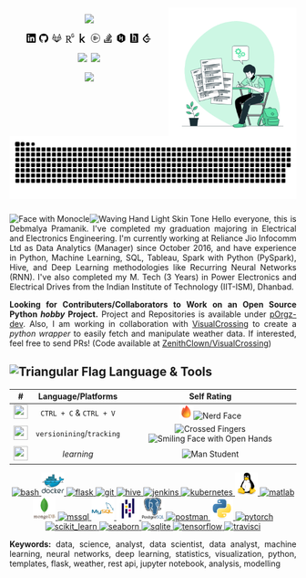 <h1 align = "center">
	<img src = "https://readme-typing-svg.herokuapp.com?font=Zen+Loop&color=1B5E7C&size=75&height=105&lines=Debmalya+Pramanik"/>
	<img src = "./assets/98991-exams-preparation.gif" align = "right" height = "225" />
	<br>
	<a href = "https://www.linkedin.com/in/dpramanik/"><img height="16" width="16" src="./assets/logos/profiles/linkedin.svg"/></a>
	<a href = "https://github.com/ZenithClown"><img height="16" width="16" src="./assets/logos/profiles/github.svg"/></a>
	<a href = "https://gitlab.com/ZenithClown/"><img height="16" width="16" src="./assets/logos/profiles/gitlab.svg"/></a>
	<a href = "https://www.researchgate.net/profile/Debmalya_Pramanik2"><img height="16" width="16" src="./assets/logos/profiles/researchgate.svg"/></a>
	<a href = "https://www.kaggle.com/dPramanik/"><img height="16" width="16" src="./assets/logos/profiles/kaggle.svg"/></a>
	<a href = "https://app.pluralsight.com/profile/Debmalya-Pramanik/"><img height="16" width="16" src="./assets/logos/profiles/pluralsight.svg"/></a>
	<a href = "https://stackoverflow.com/users/6623589/"><img height="16" width="16" src="./assets/logos/profiles/stackoverflow.svg"/></a>
	<a href = "https://www.hackerrank.com/dPramanik"><img height="16" width="16" src="./assets/logos/profiles/hackerrank.svg"/></a>
	<a href = "https://www.hackerearth.com/@debmalya2"><img height="16" width="16" src="./assets/logos/profiles/hackerearth.svg"/></a>
	<a href = "https://leetcode.com/MrHobo/"><img height="16" width="16" src="./assets/logos/profiles/leetcode.svg"/></a>
	<br>
	<a href = "https://github.com/ZenithClown/minimalist-resume"><img src = "https://img.shields.io/badge/More%20Info.-R%C3%A9sume-%23324e7a?style=plastic&logo=latex"></a>
	<a href = "https://zenithclown.github.io/minimalist-resume/"><img src = "https://img.shields.io/badge/R%C3%A9sume-web--version-lightgrey?style=plastic&logo=github"></a>
	<br>
	<img src = "https://github-readme-stats.vercel.app/api?username=ZenithClown&show_icons=true&count_private=true&theme=buefy&hide_title=true"/>
	<br>
	<img src = "./snake-contrib/snk-16112022-2025.svg"/>
</h1>

<p align = "justify"><img src="https://raw.githubusercontent.com/Tarikul-Islam-Anik/Animated-Fluent-Emojis/master/Emojis/Smilies/Face%20with%20Monocle.png" alt="Face with Monocle" width="25" height="25" /><img src="https://raw.githubusercontent.com/Tarikul-Islam-Anik/Animated-Fluent-Emojis/master/Emojis/Hand%20gestures/Waving%20Hand%20Light%20Skin%20Tone.png" alt="Waving Hand Light Skin Tone" width="25" height="25" /> Hello everyone, this is Debmalya Pramanik. I've completed my graduation majoring in Electrical and Electronics Engineering. I'm currently working at Reliance Jio Infocomm Ltd as Data Analytics (Manager) since October 2016, and have experience in Python, Machine Learning, SQL, Tableau, Spark with Python (PySpark), Hive, and Deep Learning methodologies like Recurring Neural Networks (RNN). I've also completed my M. Tech (3 Years) in Power Electronics and Electrical Drives from the Indian Institute of Technology (IIT-ISM), Dhanbad.</p>
	
<p align = "justify"><b>Looking for Contributers/Collaborators to Work on an Open Source Python <i>hobby</i> Project.</b> Project and Repositories is available under <a href = "https://github.com/pOrgz-dev">pOrgz-dev</a>. Also, I am working in collaboration with <a href = "https://www.visualcrossing.com/">VisualCrossing</a> to create a <i>python wrapper</i> to easily fetch and manipulate weather data. If interested, feel free to send PRs! (Code available at <a href = "https://github.com/ZenithClown/VisualCrossing">ZenithClown/VisualCrossing</a>)</p>

## <img src="https://raw.githubusercontent.com/Tarikul-Islam-Anik/Animated-Fluent-Emojis/master/Emojis/Symbols/Triangular%20Flag.png" alt="Triangular Flag" width="25" height="25" /> Language & Tools

<div align = "center">
	
| **#** | **Language/Platforms** | **Self Rating** |
| :---: | :---: | :---: |
| <img src = "https://www.vectorlogo.zone/logos/stackoverflow/stackoverflow-icon.svg" width="25" height="25" /> | `CTRL + C` & `CTRL + V` | <img src="https://raw.githubusercontent.com/Tarikul-Islam-Anik/tarikul-islam-anik/main/assets/images/Fire.png" alt="Fire Flame" width="25" height="25" /><img src="https://raw.githubusercontent.com/Tarikul-Islam-Anik/Animated-Fluent-Emojis/master/Emojis/Smilies/Nerd%20Face.png" alt="Nerd Face" width="25" height="25" /> |
| <img src = "https://www.vectorlogo.zone/logos/github/github-icon.svg" width="25" height="25" /> | `versionining`/`tracking` | <img src="https://raw.githubusercontent.com/Tarikul-Islam-Anik/Animated-Fluent-Emojis/master/Emojis/Hand%20gestures/Crossed%20Fingers%20Medium-Light%20Skin%20Tone.png" alt="Crossed Fingers" width="25" height="25" /><img src="https://raw.githubusercontent.com/Tarikul-Islam-Anik/Animated-Fluent-Emojis/master/Emojis/Smilies/Smiling%20Face%20with%20Open%20Hands.png" alt="Smiling Face with Open Hands" width="25" height="25" /> |
| <img src = "https://raw.githubusercontent.com/simple-icons/simple-icons/master/icons/leetcode.svg" width="25" height="25" /> | *learning* | <img src="https://raw.githubusercontent.com/Tarikul-Islam-Anik/Animated-Fluent-Emojis/master/Emojis/People/Man%20Student.png" alt="Man Student" width="25" height="25" /> |
	
</div>

<p align = "center">
	<a href="https://www.gnu.org/software/bash/" target="_blank" rel="noreferrer"> <img src="https://www.vectorlogo.zone/logos/gnu_bash/gnu_bash-icon.svg" alt="bash" width="40" height="40"/> </a> <a href="https://www.docker.com/" target="_blank" rel="noreferrer"> <img src="https://raw.githubusercontent.com/devicons/devicon/master/icons/docker/docker-original-wordmark.svg" alt="docker" width="40" height="40"/> </a> <a href="https://flask.palletsprojects.com/" target="_blank" rel="noreferrer"> <img src="https://www.vectorlogo.zone/logos/pocoo_flask/pocoo_flask-icon.svg" alt="flask" width="40" height="40"/> </a> <a href="https://git-scm.com/" target="_blank" rel="noreferrer"> <img src="https://www.vectorlogo.zone/logos/git-scm/git-scm-icon.svg" alt="git" width="40" height="40"/> </a> <a href="https://hive.apache.org/" target="_blank" rel="noreferrer"> <img src="https://www.vectorlogo.zone/logos/apache_hive/apache_hive-icon.svg" alt="hive" width="40" height="40"/> </a> <a href="https://www.jenkins.io" target="_blank" rel="noreferrer"> <img src="https://www.vectorlogo.zone/logos/jenkins/jenkins-icon.svg" alt="jenkins" width="40" height="40"/> </a> <a href="https://kubernetes.io" target="_blank" rel="noreferrer"> <img src="https://www.vectorlogo.zone/logos/kubernetes/kubernetes-icon.svg" alt="kubernetes" width="40" height="40"/> </a> <a href="https://www.linux.org/" target="_blank" rel="noreferrer"> <img src="https://raw.githubusercontent.com/devicons/devicon/master/icons/linux/linux-original.svg" alt="linux" width="40" height="40"/> </a> <a href="https://www.mathworks.com/" target="_blank" rel="noreferrer"> <img src="https://upload.wikimedia.org/wikipedia/commons/2/21/Matlab_Logo.png" alt="matlab" width="40" height="40"/> </a> <a href="https://www.mongodb.com/" target="_blank" rel="noreferrer"> <img src="https://raw.githubusercontent.com/devicons/devicon/master/icons/mongodb/mongodb-original-wordmark.svg" alt="mongodb" width="40" height="40"/> </a> <a href="https://www.microsoft.com/en-us/sql-server" target="_blank" rel="noreferrer"> <img src="https://www.svgrepo.com/show/303229/microsoft-sql-server-logo.svg" alt="mssql" width="40" height="40"/> </a> <a href="https://www.mysql.com/" target="_blank" rel="noreferrer"> <img src="https://raw.githubusercontent.com/devicons/devicon/master/icons/mysql/mysql-original-wordmark.svg" alt="mysql" width="40" height="40"/> </a> <a href="https://pandas.pydata.org/" target="_blank" rel="noreferrer"> <img src="https://raw.githubusercontent.com/devicons/devicon/2ae2a900d2f041da66e950e4d48052658d850630/icons/pandas/pandas-original.svg" alt="pandas" width="40" height="40"/> </a> <a href="https://www.postgresql.org" target="_blank" rel="noreferrer"> <img src="https://raw.githubusercontent.com/devicons/devicon/master/icons/postgresql/postgresql-original-wordmark.svg" alt="postgresql" width="40" height="40"/> </a> <a href="https://postman.com" target="_blank" rel="noreferrer"> <img src="https://www.vectorlogo.zone/logos/getpostman/getpostman-icon.svg" alt="postman" width="40" height="40"/> </a> <a href="https://www.python.org" target="_blank" rel="noreferrer"> <img src="https://raw.githubusercontent.com/devicons/devicon/master/icons/python/python-original.svg" alt="python" width="40" height="40"/> </a> <a href="https://pytorch.org/" target="_blank" rel="noreferrer"> <img src="https://www.vectorlogo.zone/logos/pytorch/pytorch-icon.svg" alt="pytorch" width="40" height="40"/> </a> <a href="https://scikit-learn.org/" target="_blank" rel="noreferrer"> <img src="https://upload.wikimedia.org/wikipedia/commons/0/05/Scikit_learn_logo_small.svg" alt="scikit_learn" width="40" height="40"/> </a> <a href="https://seaborn.pydata.org/" target="_blank" rel="noreferrer"> <img src="https://seaborn.pydata.org/_images/logo-mark-lightbg.svg" alt="seaborn" width="40" height="40"/> </a> <a href="https://www.sqlite.org/" target="_blank" rel="noreferrer"> <img src="https://www.vectorlogo.zone/logos/sqlite/sqlite-icon.svg" alt="sqlite" width="40" height="40"/> </a> <a href="https://www.tensorflow.org" target="_blank" rel="noreferrer"> <img src="https://www.vectorlogo.zone/logos/tensorflow/tensorflow-icon.svg" alt="tensorflow" width="40" height="40"/> </a> <a href="https://travis-ci.org" target="_blank" rel="noreferrer"> <img src="https://www.vectorlogo.zone/logos/travis-ci/travis-ci-icon.svg" alt="travisci" width="40" height="40"/> </a>
</p>

<p align = "justify"><b>Keywords:</b> data, science, analyst, data scientist, data analyst, machine learning, neural networks, deep learning, statistics, visualization, python, templates, flask, weather, rest api, jupyter notebook, analysis, modelling</p>
